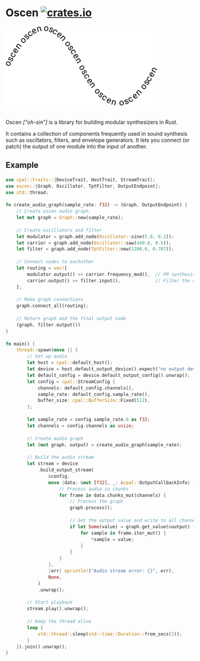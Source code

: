# Oscen [![crates.io](https://img.shields.io/crates/v/oscen.svg)](https://crates.io/crates/oscen)

<picture>
    <source media="(prefers-color-scheme: dark)" srcset="logo-dark.svg">
    <source media="(prefers-color-scheme: light)" srcset="logo-light.svg">
    <img src="logo-light.svg">
</picture>
<br />
<br />

Oscen _[“oh-sin”]_ is a library for building modular synthesizers in Rust.

It contains a collection of components frequently used in sound synthesis
such as oscillators, filters, and envelope generators. It lets you
connect (or patch) the output of one module into the input of another.

## Example

```Rust
use cpal::traits::{DeviceTrait, HostTrait, StreamTrait};
use oscen::{Graph, Oscillator, TptFilter, OutputEndpoint};
use std::thread;

fn create_audio_graph(sample_rate: f32) -> (Graph, OutputEndpoint) {
    // Create oscen audio graph
    let mut graph = Graph::new(sample_rate);
    
    // Create oscillators and filter
    let modulator = graph.add_node(Oscillator::sine(5.0, 0.2));
    let carrier = graph.add_node(Oscillator::saw(440.0, 0.5));
    let filter = graph.add_node(TptFilter::new(1200.0, 0.707));
    
    // Connect nodes to eachother
    let routing = vec![
        modulator.output() >> carrier.frequency_mod(),  // FM synthesis
        carrier.output() >> filter.input(),             // Filter the carrier
    ];
    
    // Make graph connections
    graph.connect_all(routing);
    
    // Return graph and the final output node
    (graph, filter.output())
}

fn main() {
    thread::spawn(move || {
        // Set up audio
        let host = cpal::default_host();
        let device = host.default_output_device().expect("no output device");
        let default_config = device.default_output_config().unwrap();
        let config = cpal::StreamConfig {
            channels: default_config.channels(),
            sample_rate: default_config.sample_rate(),
            buffer_size: cpal::BufferSize::Fixed(512),
        };
        
        let sample_rate = config.sample_rate.0 as f32;
        let channels = config.channels as usize;

        // Create audio graph
        let (mut graph, output) = create_audio_graph(sample_rate);

        // Build the audio stream
        let stream = device
            .build_output_stream(
                &config,
                move |data: &mut [f32], _: &cpal::OutputCallbackInfo| {
                    // Process audio in chunks
                    for frame in data.chunks_mut(channels) {
                        // Process the graph
                        graph.process();
                        
                        // Get the output value and write to all channels
                        if let Some(value) = graph.get_value(&output) {
                            for sample in frame.iter_mut() {
                                *sample = value;
                            }
                        }
                    }
                },
                |err| eprintln!("Audio stream error: {}", err),
                None,
            )
            .unwrap();

        // Start playback
        stream.play().unwrap();
        
        // Keep the thread alive
        loop {
            std::thread::sleep(std::time::Duration::from_secs(1));
        }
    }).join().unwrap();
}
```
